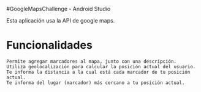 #GoogleMapsChallenge - Android Studio

Esta aplicación usa la API de google maps.
# Funcionalidades

    Permite agregar marcadores al mapa, junto con una descripción.
    Utiliza geolocalización para calcular la posición actual del usuario.
    Te informa la distancia a la cual está cada marcador de tu posición actual.
    Te informa del lugar (marcador) más cercano a tu posición actual.
